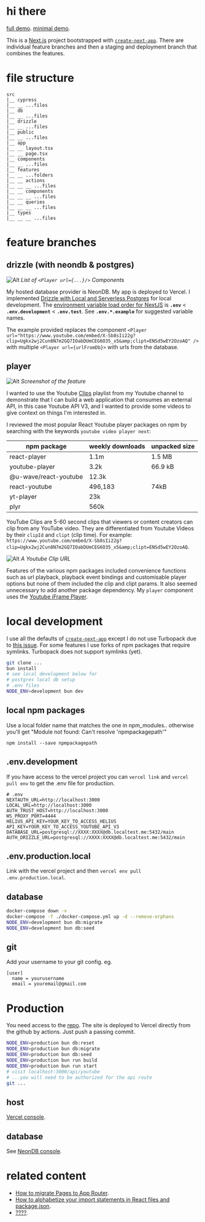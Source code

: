 # hi there

[full demo](https://slvr.mn).
[minimal demo]().

This is a [Next.js](https://nextjs.org) project bootstrapped with [`create-next-app`](https://nextjs.org/docs/app/api-reference/cli/create-next-app). There are individual feature branches and then a staging and deployment branch that combines the features.

# file structure

```
src
|__ cypress
|__ __ ...files
|__ db
|__ __ ...files
|__ drizzle
|__ __ ...files
|__ public
|__ __ ...files
|__ app
|__ __ layout.tsx
|__ __ page.tsx
|__ components
|__ __ ...files
|__ features
|__ __ ...folders
|__ __ actions
|__ __ __ ...files
|__ __ components
|__ __ __ ...files
|__ __ queries
|__ __ __ ...files
|__ types
|__ __ __ ...files
```

# feature branches

## drizzle (with neondb & postgres)

![Alt](https://github.com/jacob30/gh-assets/blob/main/next-app-drizzle-01.png)
_List of `<Player url={...}/>` Components_

My hosted database provider is NeonDB. My app is deployed to Vercel. I implemented [Drizzle with Local and Serverless Postgres](https://neon.com/guides/drizzle-local-vercel) for local development. The [environment variable load order for NextJS](https://nextjs.org/docs/app/building-your-application/configuring/environment-variables#environment-variable-load-order) is **`.env`** < **`.env.development`** < **`.env.test`**. See **`.env.*.example`** for suggested variable names.

The example provided replaces the component `<Player url="https://www.youtube.com/embed/X-Sb8sIi22g?clip=Ugkx2wj2Cun8N7m2GQ7IOabDUmCEG6O35_x5&amp;clipt=ENSd5wEY2OzoAQ" />` with multiple `<Player url={urlFromDb}>` with urls from the database.

## player

![Alt](https://github.com/jacob30/gh-assets/blob/main/next-app-player-02.png)
_Screenshot of the feature_

I wanted to use the Youtube [Clips](https://riverside.fm/blog/youtube-clips) playlist from my Youtube channel to demonstrate that I can build a web application that consumes an external API, in this case Youtube API V3, and I wanted to provide some videos to give context on things I'm interested in.

I reviewed the most popular React Youtube player packages on npm by searching with the keywords `youtube video player next`:

| npm package           | weekly downloads | unpacked size |
| --------------------- | ---------------- | ------------- |
| react-player          | 1.1m             | 1.5 MB        |
| youtube-player        | 3.2k             | 66.9 kB       |
| @u-wave/react-youtube | 12.3k            |               |
| react-youtube         | 496,183          | 74kB          |
| yt-player             | 23k              |               |
| plyr                  | 560k             |               |

YouTube Clips are 5-60 second clips that viewers or content creators can clip from any YouTube video. They are differentiated from Youtube Videos by their `clipId` and `clipt` (clip time). For example: `https://www.youtube.com/embed/X-Sb8sIi22g?clip=Ugkx2wj2Cun8N7m2GQ7IOabDUmCEG6O35_x5&amp;clipt=ENSd5wEY2OzoAQ`.

![Alt](https://github.com/jacob30/gh-assets/blob/main/next-app-player-01.png)
_A Youtube Clip URL_

Features of the various npm packages included convenience functions such as url playback, playback event bindings and customisable player options but none of them included the clip and clipt params. It also seemed unnecessary to add another package dependency. My `player` component uses the [Youtube iFrame Player](https://developers.google.com/youtube/iframe_api_reference).

# local development

I use all the defaults of [`create-next-app`](https://nextjs.org/docs/app/api-reference/cli/create-next-app) except I do not use Turbopack due to [this issue](https://github.com/vercel/next.js/issues/53175#issuecomment-2888751579). For some features I use forks of npm packages that require symlinks. Turbopack does not support symlinks (yet).

```bash
git clone ...
bun install
# see local development below for
# postgres local db setup
# .env files
NODE_ENV=development bun dev
```

## local npm packages

Use a local folder name that matches the one in npm_modules.. otherwise you'll get "Module not found: Can't resolve 'npmpackagepath'"

```
npm install --save npmpackagepath
```

## .env.development

If you have access to the vercel project you can `vercel link` and `vercel pull env` to get the .env file for production.

```
# .env
NEXTAUTH_URL=http://localhost:3000
LOCAL_URL=http://localhost:3000
AUTH_TRUST_HOST=http://localhost:3000
WS_PROXY_PORT=4444
HELIUS_API_KEY=YOUR_KEY_TO_ACCESS_HELIUS
API_KEY=YOUR_KEY_TO_ACCESS_YOUTUBE_API_V3
DATABASE_URL=postgresql://XXXX:XXXX@db.localtest.me:5432/main
AUTH_DRIZZLE_URL=postgresql://XXXX:XXXX@db.localtest.me:5432/main
```

## .env.production.local

Link with the vercel project and then `vercel env pull .env.production.local`.

## database

```bash
docker-compose down -v
docker-compose -f ./docker-compose.yml up -d --remove-orphans
NODE_ENV=development bun db:migrate
NODE_ENV=development bun db:seed
```

## git

Add your username to your git config. eg.

```
[user]
  name = yourusername
  email = youremail@gmail.com
```

# Production

You need access to the [repo](https://github.com/jacob30/). The site is deployed to Vercel directly from the github by actions. Just push a passing commit.

```bash
NODE_ENV=production bun db:reset
NODE_ENV=production bun db:migrate
NODE_ENV=production bun db:seed
NODE_ENV=production bun run build
NODE_ENV=production bun run start
# visit localhost:3000/api/youtube
# ...you will need to be authorized for the api route
git ...
```

## host

[Vercel console](https://vercel.com/).

## database

See [NeonDB console](https://console.neon.tech/app/).

# related content

- [How to migrate Pages to App Router](https://dev.to/jacob30/pages-to-app-router-2a81-temp-slug-181571).
- [How to alphabetize your import statements in React files and package.json](https://dev.to/jacob30/how-to-alphabetize-your-import-statements-in-react-files-and-packagejson-p5).
- [????]().
